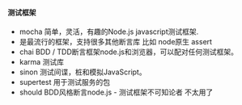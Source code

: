 #### 测试框架
-  mocha 简单，灵活，有趣的Node.js javascript测试框架.
  - 是最流行的框架，支持很多其他断言库 比如 node原生 assert 
-  chai   BDD / TDD断言框架node.js和浏览器，可以配对任何测试框架。
-  karma  测试库  
-  sinon  测试间谍，桩和模拟JavaScript。  
-  supertest 用于测试服务的包
-  should BDD风格断言node.js  - 测试框架不可知论者 不太用了
